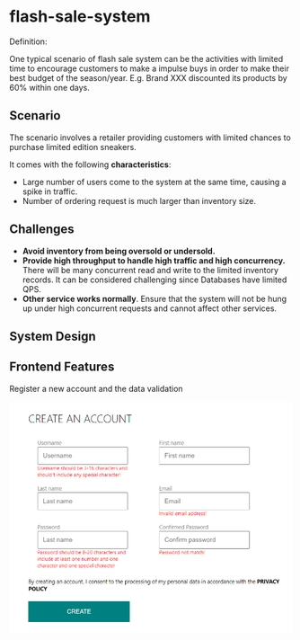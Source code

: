 # flash-sale-system

Definition:

One typical scenario of flash sale system can be the activities with limited time to encourage customers to make a impulse buys in order to make their best budget of the season/year. E.g. Brand XXX discounted its products by 60% within one days.

## Scenario

The scenario involves a retailer providing customers with limited chances to purchase limited edition sneakers.

It comes with the following **characteristics**:

- Large number of users come to the system at the same time, causing a spike in traffic.
- Number of ordering request is much larger than inventory size.

## Challenges

- **Avoid inventory from being oversold or undersold.**
- **Provide high throughput to handle high traffic and high concurrency.** There will be many concurrent read and write to the limited inventory records. It can be considered challenging since Databases have limited QPS. 
- **Other service works normally**. Ensure that the system will not be hung up under high concurrent requests and cannot affect other services.

## System Design







## Frontend Features

Register a new account and the data validation

![image-20220731234630606](images/image-20220731234630606.png)
